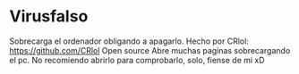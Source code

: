 # Virusfalso
Sobrecarga el ordenador obligando a apagarlo.
Hecho por CRlol: https://github.com/CRlol
Open source
Abre muchas paginas sobrecargando el pc.
No recomiendo abrirlo para comprobarlo, solo, fiense de mi xD
